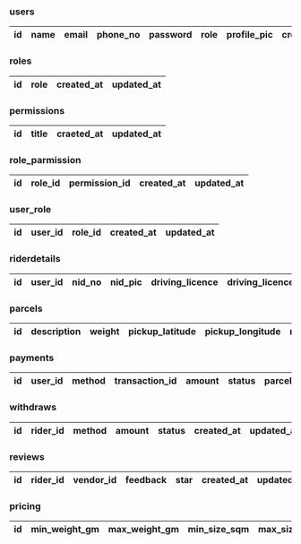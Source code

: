 ### users
| id  | name  | email  | phone_no  | password  | role | profile_pic | created_at  | updated_at  |
|-----|-------|--------|-----------|-----------|------|-------------|-------------|-------------|

### roles
| id | role | created_at | updated_at |
|----|------|------------|------------|

### permissions
| id | title | craeted_at | updated_at |
|----|-------|------------|------------|

### role_parmission
| id | role_id | permission_id | created_at | updated_at |
|----|---------|---------------|------------|------------|

### user_role
| id | user_id | role_id | created_at | updated_at |
|----|---------|---------|------------|------------|

### riderdetails
| id | user_id | nid_no | nid_pic | driving_licence | driving_licence_pic | birth_date | status | eligibility | vehicle_type | created_at | updated_at |
|----|---------|--------|---------|-----------------|---------------------|------------|--------|-------------|--------------|------------|------------|

### parcels

| id  | description          | weight | pickup_latitude        | pickup_longitude        | receiver_name | receiver_phone | receiver_email | receiver_house | receiver_street | receiver_area | receiver_latitude | receiver_longitude | receiver_otp | sender_id | rider_id | rider_otp | status      | created_at         | updated_at         |
|-----|-----------------------|--------|------------------------|-------------------------|---------------|----------------|----------------|----------------|------------------|----------------|--------------------|--------------------|--------------|-----------|----------|-----------|-------------|--------------------|--------------------|

### payments
| id | user_id | method | transaction_id | amount | status | parcel_id | created_at | updated_at |
|----|---------|--------|----------------|--------|--------|-----------|------------|------------|

### withdraws
| id | rider_id | method | amount | status | created_at | updated_at |
|----|----------|--------|--------|--------|------------|------------|

### reviews
| id | rider_id | vendor_id | feedback | star | created_at | updated_at |
|----|----------|-----------|----------|------|------------|------------|

### pricing
| id  | min_weight_gm | max_weight_gm | min_size_sqm | max_size_sqm | price    | created_at         | updated_at         |
|-----|---------------|---------------|--------------|--------------|----------|--------------------|--------------------|



